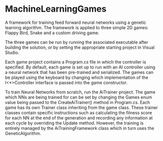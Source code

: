 # MachineLearningGames
A framework for training feed forward neural networks using a genetic learning algorithm. The framework is applied to three simple 2D games: Flappy Bird, Snake and a custom 
driving game.

The three games can be run by running the associated executable after building the solution, or by setting the appropriate starting project in Visual Studio.

Each game project contains a Program.cs file in which the controller is specified. By default, each game is set up to run with an AI controller using a neural network that has
been pre-trained and serialized. The games can be played using the keyboard by changing which implementation of the I<*>Controller interface is passed into the game constructor.

To train Neural Networks from scratch, run the AiTrainer project. The game which NNs are being trained for can be set by changing the Games enum value being passed to the 
CreateAiTrainer() method in Program.cs. Each game has its own Trainer class inheriting from the game class. These trainer classes contain specific instructions such as calculating
the fitness score for each NN at the end of the generation and recording any information at each cycle by overriding the Update method. However, the training is entirely
managed by the AiTrainingFramework class which in turn uses the GeneticAlgorithm.
